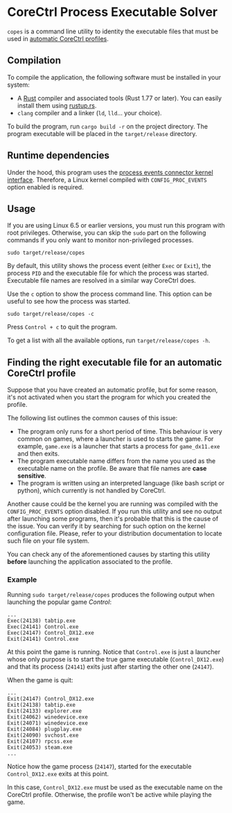 # CoreCtrl Process Executable Solver
`copes` is a command line utility to identity the executable files that must be used in [automatic CoreCtrl profiles](https://gitlab.com/corectrl/corectrl/-/wikis/How-profiles-works).

## Compilation
To compile the application, the following software must be installed in your system:
- A [Rust](https://www.rust-lang.org/) compiler and associated tools (Rust 1.77 or later). You can easily install them using [rustup.rs](https://rustup.rs/).
- `clang` compiler and a linker (`ld`, `lld`... your choice).

To build the program, run `cargo build -r` on the project directory. The program executable will be placed in the `target/release` directory.

## Runtime dependencies
Under the hood, this program uses the [process events connector kernel interface](https://github.com/torvalds/linux/commit/9f46080c41d5f3f7c00b4e169ba4b0b2865258bf). Therefore, a Linux kernel compiled with `CONFIG_PROC_EVENTS` option enabled is required.

## Usage
If you are using Linux 6.5 or earlier versions, you must run this program with root privileges. Otherwise, you can skip the `sudo` part on the following commands if you only want to monitor non-privileged processes.

    sudo target/release/copes

By default, this utility shows the process event (either `Exec` or `Exit`), the process `PID` and the executable file for which the process was started. Executable file names are resolved in a similar way CoreCtrl does.

Use the `c` option to show the process command line. This option can be useful to see how the process was started.

    sudo target/release/copes -c

Press `Control + c` to quit the program.

To get a list with all the available options, run `target/release/copes -h`.

## Finding the right executable file for an automatic CoreCtrl profile
Suppose that you have created an automatic profile, but for some reason, it's not activated when you start the program for which you created the profile.

The following list outlines the common causes of this issue:
- The program only runs for a short period of time. This behaviour is very common on games, where a launcher is used to starts the game. For example, `game.exe` is a launcher that starts a process for `game_dx11.exe` and then exits.
- The program executable name differs from the name you used as the executable name on the profile. Be aware that file names are **case sensitive**.
- The program is written using an interpreted language (like bash script or python), which currently is not handled by CoreCtrl.

Another cause could be the kernel you are running was compiled with the `CONFIG_PROC_EVENTS` option disabled. If you run this utility and see no output after launching some programs, then it's probable that this is the cause of the issue. You can verify it by searching for such option on the kernel configuration file. Please, refer to your distribution documentation to locate such file on your file system.

You can check any of the aforementioned causes by starting this utility **before** launching the application associated to the profile.

### Example
Running `sudo target/release/copes` produces the following output when launching the popular game *Control*:

    ...
    Exec(24138) tabtip.exe
    Exec(24141) Control.exe
    Exec(24147) Control_DX12.exe
    Exit(24141) Control.exe

At this point the game is running. Notice that `Control.exe` is just a launcher whose only purpose is to start the true game executable (`Control_DX12.exe`) and that its process (`24141`) exits just after starting the other one (`24147`).

When the game is quit:

    ...
    Exit(24147) Control_DX12.exe
    Exit(24138) tabtip.exe
    Exit(24133) explorer.exe
    Exit(24062) winedevice.exe
    Exit(24071) winedevice.exe
    Exit(24084) plugplay.exe
    Exit(24090) svchost.exe
    Exit(24107) rpcss.exe
    Exit(24053) steam.exe
    ...

Notice how the game process (`24147`), started for the executable `Control_DX12.exe` exits at this point.

In this case, `Control_DX12.exe` must be used as the executable name on the CoreCtrl profile. Otherwise, the profile won't be active while playing the game.
